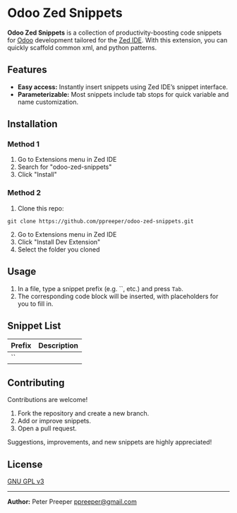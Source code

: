 # Odoo Zed Snippets
**Odoo Zed Snippets** is a collection of productivity-boosting code snippets for [Odoo](https://odoo.com) development tailored for the [Zed IDE](https://zed.dev). With this extension, you can quickly scaffold common xml, and python patterns.

## Features

- **Easy access:** Instantly insert snippets using Zed IDE’s snippet interface.
- **Parameterizable:** Most snippets include tab stops for quick variable and name customization.

## Installation

### Method 1

1. Go to Extensions menu in Zed IDE
2. Search for "odoo-zed-snippets"
3. Click "Install"

### Method 2
1. Clone this repo:
```
git clone https://github.com/ppreeper/odoo-zed-snippets.git
```
2. Go to Extensions menu in Zed IDE
3. Click "Install Dev Extension"
4. Select the folder you cloned

## Usage

1. In a file, type a snippet prefix (e.g. ``, etc.) and press `Tab`.
2. The corresponding code block will be inserted, with placeholders for you to fill in.

## Snippet List

| Prefix                | Description                                 |
|-----------------------|---------------------------------------------|
| ``                    |                                             |


## Contributing

Contributions are welcome!

1. Fork the repository and create a new branch.
2. Add or improve snippets.
3. Open a pull request.

Suggestions, improvements, and new snippets are highly appreciated!

## License

[GNU GPL v3](./LICENSE)

---

**Author:**
Peter Preeper
<ppreeper@gmail.com>
